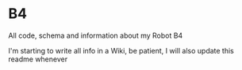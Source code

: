 # B4
All code, schema and information about my Robot B4

I'm starting to write all info in a Wiki, be patient, I will also update this readme whenever
